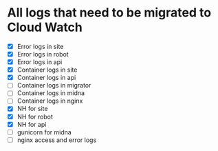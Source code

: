 # All logs that need to be migrated to Cloud Watch

- [x] Error logs in site
- [x] Error logs in robot
- [x] Error logs in api
- [x] Container logs in site
- [x] Container logs in api
- [ ] Container logs in migrator
- [ ] Container logs in midna
- [ ] Container logs in nginx
- [x] NH for site
- [x] NH for robot
- [x] NH for api
- [ ] gunicorn for midna
- [ ] nginx access and error logs
